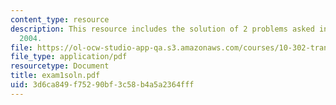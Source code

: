 ```yaml
---
content_type: resource
description: This resource includes the solution of 2 problems asked in exam 1, Fall
  2004.
file: https://ol-ocw-studio-app-qa.s3.amazonaws.com/courses/10-302-transport-processes-fall-2004/3d6ca849f75290bf3c58b4a5a2364fff_exam1soln.pdf
file_type: application/pdf
resourcetype: Document
title: exam1soln.pdf
uid: 3d6ca849-f752-90bf-3c58-b4a5a2364fff
---
```

